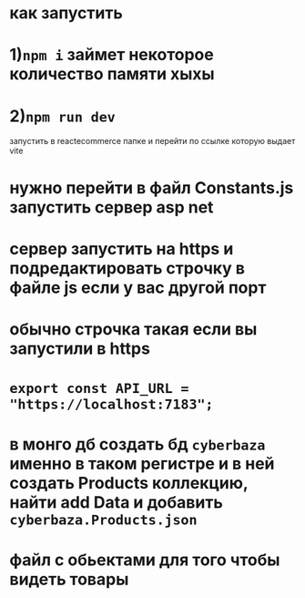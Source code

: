 
# как запустить
# 1)```npm i``` займет некоторое количество памяти хыхы
# 2)```npm run dev```
 запустить в reactecommerce папке и перейти по ссылке которую выдает vite

# нужно перейти в файл Constants.js запустить сервер asp net
# сервер запустить на https и подредактировать строчку в файле js если у вас другой порт
# обычно строчка такая если вы запустили в https  
# ```export const API_URL = "https://localhost:7183";```

# в монго дб создать бд ```cyberbaza``` именно в таком регистре и в ней создать Products коллекцию, найти add Data и добавить ```cyberbaza.Products.json```
# файл с обьектами для того чтобы видеть товары 






